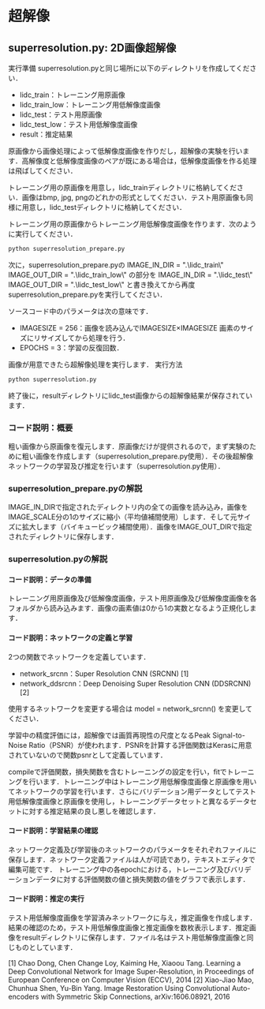 ﻿# 超解像

## superresolution.py: 2D画像超解像

実行準備
superresolution.pyと同じ場所に以下のディレクトリを作成してください．
* lidc_train：トレーニング用原画像
* lidc_train_low：トレーニング用低解像度画像
* lidc_test：テスト用原画像
* lidc_test_low：テスト用低解像度画像
* result：推定結果

原画像から画像処理によって低解像度画像を作りだし，超解像の実験を行います．高解像度と低解像度画像のペアが既にある場合は，低解像度画像を作る処理は飛ばしてください．

トレーニング用の原画像を用意し，lidc_trainディレクトリに格納してください．画像はbmp, jpg, pngのどれかの形式としてください．テスト用原画像も同様に用意し，lidc_testディレクトリに格納してください．

トレーニング用の原画像からトレーニング用低解像度画像を作ります．次のように実行してください．
```bash
python superresolution_prepare.py
```

次に，superresolution_prepare.pyの
 IMAGE_IN_DIR = ".\\lidc_train\\"
 IMAGE_OUT_DIR = ".\\lidc_train_low\\"
の部分を
 IMAGE_IN_DIR = ".\\lidc_test\\"
 IMAGE_OUT_DIR = ".\\lidc_test_low\\"
と書き換えてから再度superresolution_prepare.pyを実行してください．

ソースコード中のパラメータは次の意味です．
* IMAGESIZE = 256：画像を読み込んでIMAGESIZE×IMAGESIZE 画素のサイズにリサイズしてから処理を行う．
* EPOCHS = 3：学習の反復回数．

画像が用意できたら超解像処理を実行します．
実行方法
```bash
python superresolution.py
```

終了後に，resultディレクトリにlidc_test画像からの超解像結果が保存されています．

### コード説明：概要
粗い画像から原画像を復元します．原画像だけが提供されるので，まず実験のために粗い画像を作成します（superresolution_prepare.py使用）．その後超解像ネットワークの学習及び推定を行います（superresolution.py使用）．

### superresolution_prepare.pyの解説
IMAGE_IN_DIRで指定されたディレクトリ内の全ての画像を読み込み，画像をIMAGE_SCALE分の1のサイズに縮小（平均値補間使用）します．そして元サイズに拡大します（バイキュービック補間使用）．画像をIMAGE_OUT_DIRで指定されたディレクトリに保存します．

### superresolution.pyの解説
#### コード説明：データの準備
トレーニング用原画像及び低解像度画像，テスト用原画像及び低解像度画像を各フォルダから読み込みます．画像の画素値は0から1の実数となるよう正規化します．

#### コード説明：ネットワークの定義と学習
2つの関数でネットワークを定義しています．
* network_srcnn：Super Resolution CNN (SRCNN) [1]
* network_ddsrcnn：Deep Denoising Super Resolution CNN (DDSRCNN) [2]

使用するネットワークを変更する場合は
model = network_srcnn()
を変更してください．

学習中の精度評価には，超解像では画質再現性の尺度となるPeak Signal-to-Noise Ratio（PSNR）が使われます．PSNRを計算する評価関数はKerasに用意されていないので関数psnrとして定義しています．

compileで評価関数，損失関数を含むトレーニングの設定を行い，fitでトレーニングを行います．トレーニング中はトレーニング用低解像度画像と原画像を用いてネットワークの学習を行います．さらにバリデーション用データとしてテスト用低解像度画像と原画像を使用し，トレーニングデータセットと異なるデータセットに対する推定結果の良し悪しを確認します．

#### コード説明：学習結果の確認
ネットワーク定義及び学習後のネットワークのパラメータをそれぞれファイルに保存します．ネットワーク定義ファイルは人が可読であり，テキストエディタで編集可能です．
トレーニング中の各epochにおける，トレーニング及びバリデーションデータに対する評価関数の値と損失関数の値をグラフで表示します．

#### コード説明：推定の実行
テスト用低解像度画像を学習済みネットワークに与え，推定画像を作成します．結果の確認のため，テスト用低解像度画像と推定画像を数枚表示します．推定画像をresultディレクトリに保存します．ファイル名はテスト用低解像度画像と同じものとしています．

[1] Chao Dong, Chen Change Loy, Kaiming He, Xiaoou Tang. Learning a Deep Convolutional Network for Image Super-Resolution, in Proceedings of European Conference on Computer Vision (ECCV), 2014
[2] Xiao-Jiao Mao, Chunhua Shen, Yu-Bin Yang. Image Restoration Using Convolutional Auto-encoders with Symmetric Skip Connections, arXiv:1606.08921, 2016

